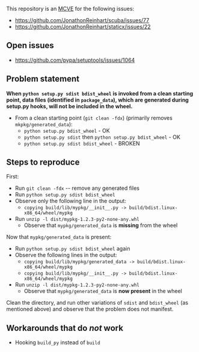 This repository is an [MCVE](https://stackoverflow.com/help/mcve)
for the following issues:
- https://github.com/JonathonReinhart/scuba/issues/77
- https://github.com/JonathonReinhart/staticx/issues/22

## Open issues
- https://github.com/pypa/setuptools/issues/1064

## Problem statement

**When `python setup.py sdist bdist_wheel` is invoked from a clean starting
point, data files (identified in `package_data`), which are generated during
setup.py hooks, will not be included in the wheel.**

- From a clean starting point (`git clean -fdx`) (primarily removes
  `mkpkg/generated_data`):
   - `python setup.py bdist_wheel` - OK
   - `python setup.py sdist` then `python setup.py bdist_wheel` - OK
   - `python setup.py sdist bdist_wheel` - BROKEN

## Steps to reproduce

First:
- Run `git clean -fdx` -- remove any generated files
- Run `python setup.py sdist bdist_wheel`
- Observe only the following line in the output:
   - `copying build/lib/mypkg/__init__.py -> build/bdist.linux-x86_64/wheel/mypkg`
- Run `unzip -l dist/mypkg-1.2.3-py2-none-any.whl`
   - Observe that `mypkg/generated_data` is **missing** from the wheel

Now that `mypkg/generated_data` is present:
- Run `python setup.py sdist bdist_wheel` again
- Observe the following lines in the output:
    - `copying build/lib/mypkg/generated_data -> build/bdist.linux-x86_64/wheel/mypkg`
    - `copying build/lib/mypkg/__init__.py -> build/bdist.linux-x86_64/wheel/mypkg`
- Run `unzip -l dist/mypkg-1.2.3-py2-none-any.whl`
   - Observe that `mypkg/generated_data` is **now present** in the wheel

Clean the directory, and run other variations of `sdist` and `bdist_wheel` (as
mentioned above) and observe that the problem does not manifest.

## Workarounds that do *not* work
- Hooking `build_py` instead of `build`
